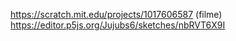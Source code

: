 https://scratch.mit.edu/projects/1017606587
(filme) https://editor.p5js.org/Jujubs6/sketches/nbRVT6X9I

